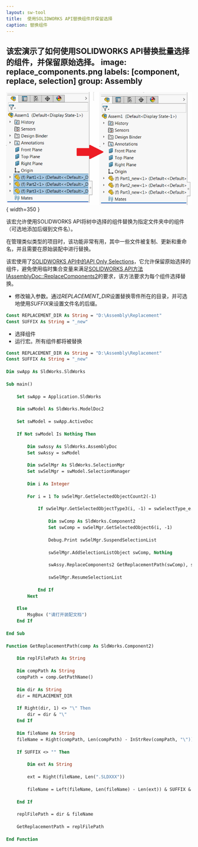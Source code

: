 ```yaml
---
layout: sw-tool
title:  使用SOLIDWORKS API替换组件并保留选择
caption: 替换组件
---
```

 该宏演示了如何使用SOLIDWORKS API替换批量选择的组件，并保留原始选择。
image: replace_components.png
labels: [component, replace, selection]
group: Assembly
---
![在树中替换的组件](replace_components.png){ width=350 }

该宏允许使用SOLIDWORKS API将树中选择的组件替换为指定文件夹中的组件（可选地添加后缀到文件名）。

在管理类似类型的项目时，该功能非常有用，其中一些文件被复制、更新和重命名，并且需要在原始装配中进行替换。

该宏使用了[SOLIDWORKS API中的API Only Selections](/docs/codestack/solidworks-api/document/selection/api-only-selection/)，它允许保留原始选择的组件，避免使用临时集合变量来满足[SOLIDWORKS API方法IAssemblyDoc::ReplaceComponents2](https://help.solidworks.com/2017/english/api/sldworksapi/solidworks.interop.sldworks~solidworks.interop.sldworks.iassemblydoc~replacecomponents2.html)的要求，该方法要求为每个组件选择替换。

* 修改输入参数。通过*REPLACEMENT_DIR*设置替换零件所在的目录，并可选地使用*SUFFIX*来设置文件名的后缀。

~~~ vb
Const REPLACEMENT_DIR As String = "D:\Assembly\Replacement"
Const SUFFIX As String = "_new"
~~~

* 选择组件
* 运行宏。所有组件都将被替换

~~~ vb
Const REPLACEMENT_DIR As String = "D:\Assembly\Replacement"
Const SUFFIX As String = "_new"

Dim swApp As SldWorks.SldWorks

Sub main()

    Set swApp = Application.SldWorks
    
    Dim swModel As SldWorks.ModelDoc2
    
    Set swModel = swApp.ActiveDoc
    
    If Not swModel Is Nothing Then
        
        Dim swAssy As SldWorks.AssemblyDoc
        Set swAssy = swModel
        
        Dim swSelMgr As SldWorks.SelectionMgr
        Set swSelMgr = swModel.SelectionManager
        
        Dim i As Integer
        
        For i = 1 To swSelMgr.GetSelectedObjectCount2(-1)
            
            If swSelMgr.GetSelectedObjectType3(i, -1) = swSelectType_e.swSelCOMPONENTS Then
                
                Dim swComp As SldWorks.Component2
                Set swComp = swSelMgr.GetSelectedObject6(i, -1)
                
                Debug.Print swSelMgr.SuspendSelectionList
                
                swSelMgr.AddSelectionListObject swComp, Nothing
                
                swAssy.ReplaceComponents2 GetReplacementPath(swComp), swComp.ReferencedConfiguration, False, swReplaceComponentsConfiguration_e.swReplaceComponentsConfiguration_MatchName, True
                    
                swSelMgr.ResumeSelectionList
                
            End If
        Next
        
    Else
        MsgBox ("请打开装配文档")
    End If
    
End Sub

Function GetReplacementPath(comp As SldWorks.Component2)
    
    Dim replFilePath As String
    
    Dim compPath As String
    compPath = comp.GetPathName()
                
    Dim dir As String
    dir = REPLACEMENT_DIR
    
    If Right(dir, 1) <> "\" Then
        dir = dir & "\"
    End If
    
    Dim fileName As String
    fileName = Right(compPath, Len(compPath) - InStrRev(compPath, "\"))
    
    If SUFFIX <> "" Then
        
        Dim ext As String
        
        ext = Right(fileName, Len(".SLDXXX"))
        
        fileName = Left(fileName, Len(fileName) - Len(ext)) & SUFFIX & ext
        
    End If
    
    replFilePath = dir & fileName
                
    GetReplacementPath = replFilePath
    
End Function
~~~